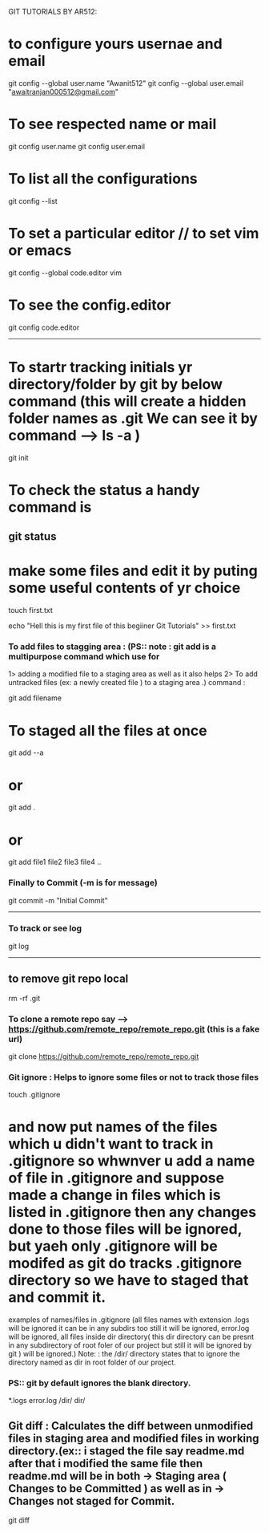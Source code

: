GIT TUTORIALS BY AR512:

# to configure yours usernae and email
git config --global user.name "Awanit512"
git config --global user.email "awaitranjan000512@gmail.com"

# To see respected name or mail
git config user.name
git config user.email

# To list all the configurations 
git config --list

# To set a particular editor   // to set vim or emacs
git config --global code.editor vim  

# To see the config.editor 
git config code.editor



-------------------------------------------------------------------------------------------------------------------------------------------------------
# To startr tracking initials yr directory/folder by git by below command (this will create a hidden folder names as .git We can see it by command   --> ls -a )
git init   


# To check the status a handy command is 
git status
-------------------------------------------------------------------------------------------------------------------------------------------------------



# make some files and edit it by puting some useful contents of yr choice
touch first.txt

echo "Hell this is my first file of this begiiner Git Tutorials" >> first.txt




### To add files to stagging area :  (PS:: note : git add is a multipurpose command which use for 
1> adding a modified file to a staging area as well as it also helps 
2> To add untracked files (ex: a newly created file ) to a staging area .)
command :

git add filename

# To staged all the files at once
git add --a

# or 

git add .

# or 

git add file1 file2 file3 file4 ..




### Finally to Commit (-m is for message)
git commit -m "Initial Commit"



-------------------------------------------------------------------------------------------------------------------------------------------------

### To track or see log
git log

-------------------------------------------------------------------------------------------------------------------------------------------------



## to remove git repo local
rm -rf .git

### To clone a remote repo say --> https://github.com/remote_repo/remote_repo.git  (this is a fake url)
git clone https://github.com/remote_repo/remote_repo.git 	



### Git ignore : Helps to ignore some files or not to track those files

touch .gitignore

# and now put names of the files which u didn't want to track in .gitignore so whwnver u add a name of file in .gitignore and suppose made a change in files which is listed in .gitignore then any changes done to those files will be ignored, but yaeh only .gitignore will be modifed as git do tracks .gitignore directory so we have to staged that and commit it.

examples of names/files in .gitignore  (all files names with extension .logs will be ignored it can be in any subdirs too still it will be ignored, error.log will be ignored, all files inside dir directory( this dir directory can be presnt in any subdirectory of root foler of our project but still it will be ignored by git ) will be ignored.)
Note: : the /dir/ directory states that to ignore the directory named as dir in root folder of our project.

### PS:: git by default ignores the blank directory.
*.logs
error.log
/dir/
dir/    



## Git diff  : Calculates the diff between unmodified files in staging area and modified files in working directory.(ex:: i staged the file say readme.md after that i modified the same file then readme.md will be in both -> Staging area ( Changes to be Committed ) as well as in -> Changes not staged for Commit. 

git diff

